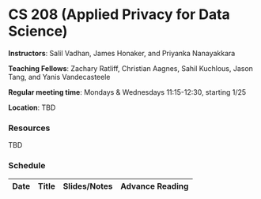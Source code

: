 # CS 208 (Applied Privacy for Data Science)

**Instructors**: Salil Vadhan, James Honaker, and Priyanka Nanayakkara

**Teaching Fellows**: Zachary Ratliff, Christian Aagnes, Sahil Kuchlous, Jason Tang, and Yanis Vandecasteele

**Regular meeting time**: Mondays & Wednesdays 11:15-12:30, starting 1/25

**Location**: TBD

### Resources
TBD

### Schedule

| Date                                     | Title                                          | Slides/Notes                                                    | Advance Reading                                                                                                 |
|------------------------------------------|------------------------------------------------|-----------------------------------------------------------------|------------------------------------------------------------------------------------------------------------------|
